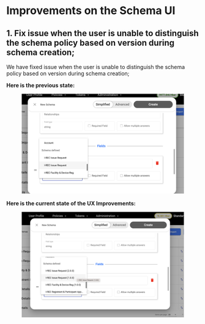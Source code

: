 # Improvements on the Schema UI

## 1. Fix issue when the user is unable to distinguish the schema policy based on version during schema creation;

We have fixed issue when the user is unable to distinguish the schema policy based on version during schema creation;

**Here is the previous state:**

<figure><img src="../../../../.gitbook/assets/image (264).png" alt="" width="563"><figcaption></figcaption></figure>

**Here is the current state of the UX Improvements:**

<figure><img src="../../../../.gitbook/assets/image (267).png" alt="" width="563"><figcaption></figcaption></figure>
